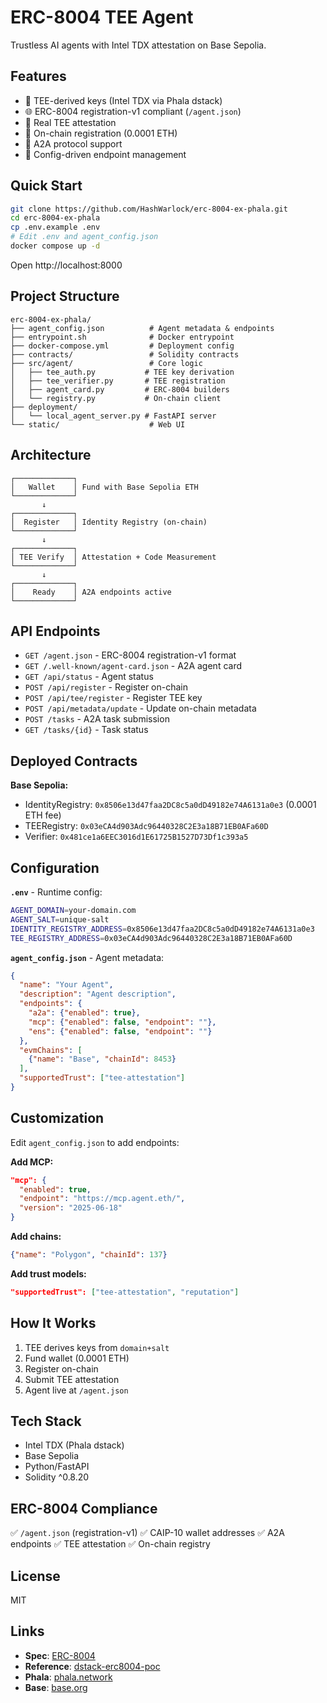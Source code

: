 # ERC-8004 TEE Agent

Trustless AI agents with Intel TDX attestation on Base Sepolia.

## Features

- 🔐 TEE-derived keys (Intel TDX via Phala dstack)
- 🌐 ERC-8004 registration-v1 compliant (`/agent.json`)
- 📜 Real TEE attestation
- 🔗 On-chain registration (0.0001 ETH)
- 🤖 A2A protocol support
- 🔧 Config-driven endpoint management

## Quick Start

```bash
git clone https://github.com/HashWarlock/erc-8004-ex-phala.git
cd erc-8004-ex-phala
cp .env.example .env
# Edit .env and agent_config.json
docker compose up -d
```

Open http://localhost:8000

## Project Structure

```
erc-8004-ex-phala/
├── agent_config.json          # Agent metadata & endpoints
├── entrypoint.sh              # Docker entrypoint
├── docker-compose.yml         # Deployment config
├── contracts/                 # Solidity contracts
├── src/agent/                 # Core logic
│   ├── tee_auth.py           # TEE key derivation
│   ├── tee_verifier.py       # TEE registration
│   ├── agent_card.py         # ERC-8004 builders
│   └── registry.py           # On-chain client
├── deployment/
│   └── local_agent_server.py # FastAPI server
└── static/                    # Web UI
```

## Architecture

```
┌─────────────┐
│   Wallet    │ Fund with Base Sepolia ETH
└─────────────┘
       ↓
┌─────────────┐
│  Register   │ Identity Registry (on-chain)
└─────────────┘
       ↓
┌─────────────┐
│ TEE Verify  │ Attestation + Code Measurement
└─────────────┘
       ↓
┌─────────────┐
│    Ready    │ A2A endpoints active
└─────────────┘
```

## API Endpoints

- `GET /agent.json` - ERC-8004 registration-v1 format
- `GET /.well-known/agent-card.json` - A2A agent card
- `GET /api/status` - Agent status
- `POST /api/register` - Register on-chain
- `POST /api/tee/register` - Register TEE key
- `POST /api/metadata/update` - Update on-chain metadata
- `POST /tasks` - A2A task submission
- `GET /tasks/{id}` - Task status

## Deployed Contracts

**Base Sepolia:**
- IdentityRegistry: `0x8506e13d47faa2DC8c5a0dD49182e74A6131a0e3` (0.0001 ETH fee)
- TEERegistry: `0x03eCA4d903Adc96440328C2E3a18B71EB0AFa60D`
- Verifier: `0x481ce1a6EEC3016d1E61725B1527D73Df1c393a5`

## Configuration

**`.env`** - Runtime config:
```bash
AGENT_DOMAIN=your-domain.com
AGENT_SALT=unique-salt
IDENTITY_REGISTRY_ADDRESS=0x8506e13d47faa2DC8c5a0dD49182e74A6131a0e3
TEE_REGISTRY_ADDRESS=0x03eCA4d903Adc96440328C2E3a18B71EB0AFa60D
```

**`agent_config.json`** - Agent metadata:
```json
{
  "name": "Your Agent",
  "description": "Agent description",
  "endpoints": {
    "a2a": {"enabled": true},
    "mcp": {"enabled": false, "endpoint": ""},
    "ens": {"enabled": false, "endpoint": ""}
  },
  "evmChains": [
    {"name": "Base", "chainId": 8453}
  ],
  "supportedTrust": ["tee-attestation"]
}
```

## Customization

Edit `agent_config.json` to add endpoints:

**Add MCP:**
```json
"mcp": {
  "enabled": true,
  "endpoint": "https://mcp.agent.eth/",
  "version": "2025-06-18"
}
```

**Add chains:**
```json
{"name": "Polygon", "chainId": 137}
```

**Add trust models:**
```json
"supportedTrust": ["tee-attestation", "reputation"]
```

## How It Works

1. TEE derives keys from `domain+salt`
2. Fund wallet (0.0001 ETH)
3. Register on-chain
4. Submit TEE attestation
5. Agent live at `/agent.json`

## Tech Stack

- Intel TDX (Phala dstack)
- Base Sepolia
- Python/FastAPI
- Solidity ^0.8.20

## ERC-8004 Compliance

✅ `/agent.json` (registration-v1)
✅ CAIP-10 wallet addresses
✅ A2A endpoints
✅ TEE attestation
✅ On-chain registry

## License

MIT

## Links

- **Spec**: [ERC-8004](https://eips.ethereum.org/EIPS/eip-8004)
- **Reference**: [dstack-erc8004-poc](https://github.com/h4x3rotab/dstack-erc8004-poc)
- **Phala**: [phala.network](https://phala.network)
- **Base**: [base.org](https://base.org)
